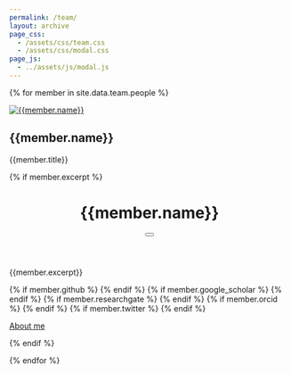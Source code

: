 ```yaml
---
permalink: /team/
layout: archive
page_css:
  - /assets/css/team.css
  - /assets/css/modal.css
page_js:
  - ../assets/js/modal.js
---
```



<div class="grid__wrapper">

{% for member in site.data.team.people %}


<div class="feature__item">

<div class="archive__item">

<div class="archive__item-teaser">

<a href="{{ member.url }}"> <img src="{{member.image_path}}" alt="{{member.name}}"> </a>

</div>


<div class="archive__item-body">

<h2 class="archive__item-title">{{member.name}}</h2>

<p>{{member.title}}</p>


<div class="archive__item-excerpt">

{% if member.excerpt %}
<div class="modal micromodal-slide" id="modal-{{member.id}}" aria-hidden="true">
  <div class="modal__overlay" tabindex="-1" data-micromodal-close>
    <div class="modal__container" role="dialog" aria-modal="true" aria-labelledby="modal-{{member.id}}-title">
      <header class="modal__header">
        <h1>{{member.name}}</h1>
        <button class="modal__close" aria-label="Close modal" data-micromodal-close></button>
      </header>
      <div>
        <div>
            <p>{{member.excerpt}}</p>
            <p>
            {% if member.github %}
            <a href="https://github.com/{{ member.github }}" style="text-decoration:None" title="GitHub" rel="nofollow noopener noreferrer me">
            <i class="fab fa-fw fa-github" aria-hidden="true"></i>
            </a>
            {% endif %}
            {% if member.google_scholar %}
            <a href="https://scholar.google.com/citations?user={{ member.google_scholar}}" style="text-decoration:None" title="Google Scholar" rel="nofollow noopener noreferrer me">
            <i class="ai ai-google-scholar ai-3x" aria-hidden="true"></i>
            </a>
            {% endif %}
            {% if member.researchgate %}
            <a href="https://www.researchgate.net/profile/{{ member.researchgate}}" style="text-decoration:None" title="Research Gate" rel="nofollow noopener noreferrer me">
            <i class="ai ai-researchgate ai-3x" aria-hidden="true"></i>
            </a>
            {% endif %}
            {% if member.orcid %}
            <a href="https://orcid.org/{{ member.orcid}}" style="text-decoration:None" title="Orcid" rel="nofollow noopener noreferrer me">
            <i class="ai ai-orcid ai-3x" aria-hidden="true"></i>
            </a>
            {% endif %}
            {% if member.twitter %}
            <a href="https://twitter.com/{{ member.twitter}}" style="text-decoration:None" title="Twitter" rel="nofollow noopener noreferrer me">
            <i class="fab fa-fw fa-twitter" aria-hidden="true"></i>
            </a>
            {% endif %}
            </p>
        </div>
      </div>
    </div>
  </div>
</div>


<a data-micromodal-trigger="modal-{{member.id}}" href='javascript:void(0);' class="btn btn--inverse btn--large">About me</a>

{% endif %}





</div>

</div>


</div>

</div>



{% endfor %}


</div>






